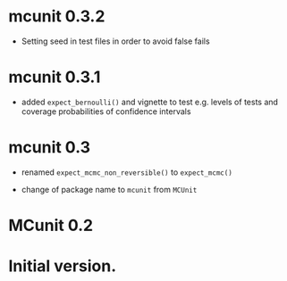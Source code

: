 
# mcunit 0.3.2

* Setting seed in test files in order to avoid false fails

# mcunit 0.3.1

* added `expect_bernoulli()` and vignette to test e.g. levels of tests
  and coverage probabilities of confidence intervals

# mcunit 0.3
 
* renamed `expect_mcmc_non_reversible()` to `expect_mcmc()`

* change of package name to `mcunit` from `MCUnit`
 
# MCunit 0.2

# Initial version.
